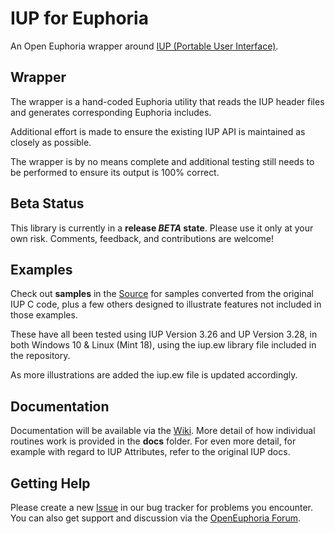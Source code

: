 # IUP for Euphoria #

An Open Euphoria wrapper around [IUP (Portable User Interface)](http://webserver2.tecgraf.puc-rio.br/iup/).

## Wrapper ##

The wrapper is a hand-coded Euphoria utility that reads the IUP header files and generates corresponding Euphoria includes.

Additional effort is made to ensure the existing IUP API is maintained as closely as possible.

The wrapper is by no means complete and additional testing still needs to be performed to ensure its output is 100% correct.

## Beta Status ##

This library is currently in a **release _BETA_ state**. Please use it only at your own risk. Comments, feedback, and contributions are welcome!

## Examples ##

Check out **samples** in the [Source]() for samples converted from the original IUP C code, plus a few others designed to illustrate features not included in those examples.

These have all been tested using IUP Version 3.26 and UP Version 3.28, in both Windows 10 & Linux (Mint 18), using the iup.ew library file included in the repository.

As more illustrations are added the iup.ew file is updated accordingly.

## Documentation ##

Documentation will be available via the [Wiki](). More detail of how individual routines work is provided in the **docs** folder. For even more detail, for example with regard to IUP Attributes, refer to the original IUP docs.

## Getting Help ##

Please create a new [Issue]() in our bug tracker for problems you encounter. You can also get support and discussion via the [OpenEuphoria Forum](http://openeuphoria.org/forum/index.wc).
